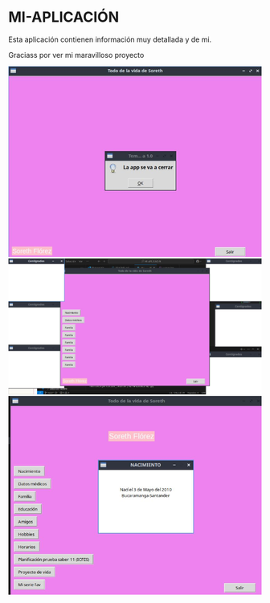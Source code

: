 # MI-APLICACIÓN

Esta aplicación contienen información muy detallada y de mi.

Graciass por ver mi maravilloso proyecto

![imagen](img/screen.jpg "imagen")
![imagen](img/screen2.jpg "imagen")
![imagen](img/screen3.jpg "imagen")


